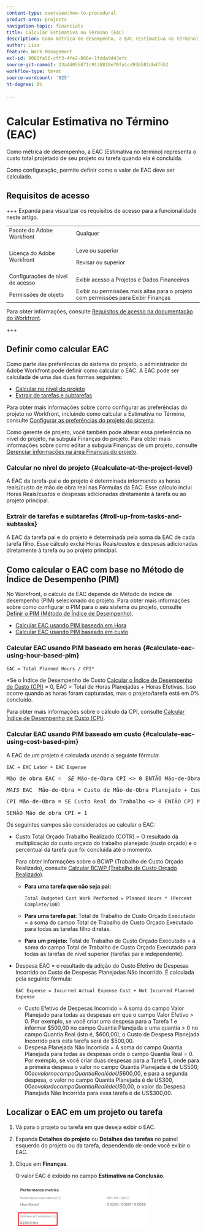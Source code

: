 ```yaml
---
content-type: overview;how-to-procedural
product-area: projects
navigation-topic: financials
title: Calcular Estimativa no Término (EAC)
description: Como métrica de desempenho, a EAC (Estimativa no término) representa o custo total projetado de seu projeto ou tarefa quando ela é concluída.
author: Lisa
feature: Work Management
exl-id: 9061fa56-cff3-4fe2-866e-1fdda9d43efc
source-git-commit: 23a4d055871c9138818e70fa1cd936581dbd7552
workflow-type: tm+mt
source-wordcount: '825'
ht-degree: 0%

---
```


# Calcular Estimativa no Término (EAC)

<!--
<p data-mc-conditions="QuicksilverOrClassic.Draft mode">(NOTE: Linked to the product. Do not change link!) </p>
-->

Como métrica de desempenho, a EAC (Estimativa no término) representa o custo total projetado de seu projeto ou tarefa quando ela é concluída.

Como configuração, permite definir como o valor de EAC deve ser calculado. 

## Requisitos de acesso

+++ Expanda para visualizar os requisitos de acesso para a funcionalidade neste artigo.

<table style="table-layout:auto"> 
 <col> 
 <col> 
 <tbody> 
  <tr> 
   <td>Pacote do Adobe Workfront</td> 
   <td>Qualquer</td> 
  </tr> 
  <tr> 
   <td>Licença do Adobe Workfront</td> 
   <td>
   <p>Leve ou superior</p>
   <p>Revisar ou superior</p></td>  
  </tr> 
  <tr> 
   <td>Configurações de nível de acesso</td> 
   <td>Exibir acesso a Projetos e Dados Financeiros</td> 
  </tr> 
  <tr> 
   <td>Permissões de objeto</td> 
   <td>Exibir ou permissões mais altas para o projeto com permissões para Exibir Finanças</td> 
  </tr> 
 </tbody> 
</table>

Para obter informações, consulte [Requisitos de acesso na documentação do Workfront](/help/quicksilver/administration-and-setup/add-users/access-levels-and-object-permissions/access-level-requirements-in-documentation.md).

+++

## Definir como calcular EAC

Como parte das preferências do sistema do projeto, o administrador do Adobe Workfront pode definir como calcular o EAC. A EAC pode ser calculada de uma das duas formas seguintes:

* [Calcular no nível do projeto](#calculate-at-the-project-level)
* [Extrair de tarefas e subtarefas](#roll-up-from-tasks-and-subtasks)

Para obter mais informações sobre como configurar as preferências do projeto no Workfront, incluindo como calcular a Estimativa no Término, consulte [Configurar as preferências do projeto do sistema](../../../administration-and-setup/set-up-workfront/configure-system-defaults/set-project-preferences.md).

Como gerente de projeto, você também pode alterar essa preferência no nível do projeto, na subguia Finanças do projeto. Para obter mais informações sobre como editar a subguia Finanças de um projeto, consulte [Gerenciar informações na área Finanças do projeto](../../../manage-work/projects/project-finances/manage-project-finance-area.md).

### Calcular no nível do projeto {#calculate-at-the-project-level}

A EAC da tarefa-pai e do projeto é determinada informando as horas reais/custo de mão de obra real nas Fórmulas da EAC. Esse cálculo inclui Horas Reais/custos e despesas adicionadas diretamente à tarefa ou ao projeto principal.

### Extrair de tarefas e subtarefas {#roll-up-from-tasks-and-subtasks}

A EAC da tarefa pai e do projeto é determinada pela soma da EAC de cada tarefa filho. Esse cálculo exclui Horas Reais/custos e despesas adicionadas diretamente à tarefa ou ao projeto principal.

## Como calcular o EAC com base no Método de Índice de Desempenho (PIM)

No Workfront, o cálculo de EAC depende do Método de índice de desempenho (PIM) selecionado do projeto. Para obter mais informações sobre como configurar o PIM para o seu sistema ou projeto, consulte [Definir o PIM (Método de Índice de Desempenho)](../../../manage-work/projects/project-finances/set-pim.md).

* [Calcular EAC usando PIM baseado em Hora](#calculate-eac-using-hour-based-pim)
* [Calcular EAC usando PIM baseado em custo](#calculate-eac-using-cost-based-pim)

### Calcular EAC usando PIM baseado em horas {#calculate-eac-using-hour-based-pim}

```
EAC = Total Planned Hours / CPI*
```

&#42;Se o Índice de Desempenho de Custo [Calcular o Índice de Desempenho de Custo (CPI)](../../../manage-work/projects/project-finances/calculate-cpi.md) = 0, EAC = Total de Horas Planejadas + Horas Efetivas. Isso ocorre quando as horas foram capturadas, mas o projeto/tarefa está em 0% concluído.

Para obter mais informações sobre o cálculo da CPI, consulte [Calcular Índice de Desempenho de Custo (CPI)](../../../manage-work/projects/project-finances/calculate-cpi.md).

### Calcular EAC usando PIM baseado em custo {#calculate-eac-using-cost-based-pim}

A EAC de um projeto é calculada usando a seguinte fórmula:

```
EAC = EAC Labor + EAC Expense 
```

<pre>Mão de obra EAC =  <em>SE</em> Mão-de-Obra CPI &lt;&gt; 0 ENTÃO Mão-de-Obra EAC = Custo de Mão-de-Obra Planejado / Mão-de-Obra CPI</pre><pre><em>MAIS</em> EAC  Mão-de-Obra = Custo de Mão-de-Obra Planejado + Custo de Mão-de-Obra Efetivo</pre><pre>CPI Mão-de-Obra = SE Custo Real do Trabalho &lt;&gt; 0 ENTÃO CPI Mão-de-Obra = TotalBudgetedCostWorkPerformed / Custo Real do Trabalho</pre><pre>SENÃO Mão de obra CPI = 1 </pre>Os seguintes campos são considerados ao calcular o EAC:

* Custo Total Orçado Trabalho Realizado (COTR) = O resultado da multiplicação do custo orçado do trabalho planejado (custo orçado) e o percentual da tarefa que foi concluída até o momento.

  Para obter informações sobre o BCWP (Trabalho de Custo Orçado Realizado), consulte [Calcular BCWP (Trabalho de Custo Orçado Realizado)](../../../manage-work/projects/project-finances/calculate-bcwp.md).

   * **Para uma tarefa que não seja pai:**

     ```
     Total Budgeted Cost Work Performed = Planned Hours * (Percent Complete/100)
     ```

   * **Para uma tarefa pai:**
Total de Trabalho de Custo Orçado Executado = a soma do campo Total de Trabalho de Custo Orçado Executado para todas as tarefas filho diretas.

   * **Para um projeto:**
Total de Trabalho de Custo Orçado Executado = a soma do campo Total de Trabalho de Custo Orçado Executado para todas as tarefas de nível superior (tarefas pai e independente). 

* Despesa EAC = o resultado da adição do Custo Efetivo de Despesas Incorrido ao Custo de Despesas Planejadas Não Incorrido. É calculada pela seguinte fórmula:

  ```
  EAC Expense = Incurred Actual Expense Cost + Not Incurred Planned Expense
  ```

   * Custo Efetivo de Despesas Incorrido = A soma do campo Valor Planejado para todas as despesas em que o campo Valor Efetivo > 0. Por exemplo, se você criar uma despesa para a Tarefa 1 e informar $500,00 no campo Quantia Planejada e uma quantia > 0 no campo Quantia Real (isto é, $600,00), o Custo de Despesa Planejada Incorrido para esta tarefa será de $500,00.
   * Despesa Planejada Não Incorrida = A soma do campo Quantia Planejada para todas as despesas onde o campo Quantia Real = 0. Por exemplo, se você criar duas despesas para a Tarefa 1, onde para a primeira despesa o valor no campo Quantia Planejada é de US$500,00 e o valor no campo Quantia Real é de US$600,00, e para a segunda despesa, o valor no campo Quantia Planejada é de US$300,00 e o valor do campo Quantia Real é de US$0,00, o valor da Despesa Planejada Não Incorrida para essa tarefa é de US$300,00. 

## Localizar o EAC em um projeto ou tarefa

1. Vá para o projeto ou tarefa em que deseja exibir o EAC.
1. Expanda **Detalhes do projeto** ou **Detalhes das tarefas** no painel esquerdo do projeto ou da tarefa, dependendo de onde você exibir o EAC.

1. Clique em **Finanças**. 

   O valor EAC é exibido no campo **Estimativa na Conclusão**.

   ![EAC no projeto](assets/eac-highlighted-on-project-350x112.png)
